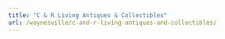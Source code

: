 ```yaml
---
title: "C & R Living Antiques & Collectibles"
url: /waynesville/c-and-r-living-antiques-and-collectibles/
---
```

